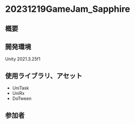 # 20231219GameJam_Sapphire
## 概要  


## 開発環境  

Unity 2021.3.25f1

## 使用ライブラリ、アセット

- UniTask
- UniRx
- DoTween

## 参加者  


